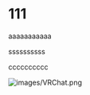 111
======

aaaaaaaaaaa

ssssssssss

cccccccccc

![images/VRChat.png](https://github.com/SHUANGneko/shuangneko/blob/main/images/VRChat.png?raw=true)
